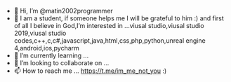 - 👋 Hi, I’m @matin2002programmer
- 👀 I am a student, if someone helps me I will be grateful to him :) and first of all I believe in God,I’m interested in ...viusal studio,viusal studio 2019,viusal studio codes,c++,c,c#,javascript,java,html,css,php,python,unreal engine 4,android,ios,pycharm
- 🌱 I’m currently learning ...
- 💞️ I’m looking to collaborate on ...
- 📫 How to reach me ...  https://t.me/im_me_not_you   :)

<!---
matin2002programmer/matin2002programmer is a ✨ special ✨ repository because its `README.md` (this file) appears on your GitHub profile.
You can click the Preview link to take a look at your changes.
--->
